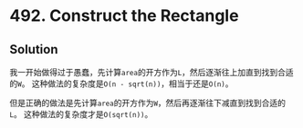 # 492. Construct the Rectangle

## Solution

我一开始做得过于愚蠢，先计算`area`的开方作为`L`，然后逐渐往上加直到找到合适的`W`。
这种做法的复杂度是`O(n - sqrt(n))`，相当于还是`O(n)`。

但是正确的做法是先计算`area`的开方作为`W`，然后再逐渐往下减直到找到合适的`L`。
这种做法的复杂度才是`O(sqrt(n))`。